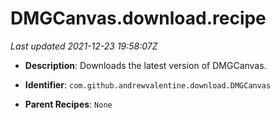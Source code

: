 # DMGCanvas.download.recipe

_Last updated 2021-12-23 19:58:07Z_

- **Description**: Downloads the latest version of DMGCanvas.

- **Identifier**: `com.github.andrewvalentine.download.DMGCanvas`

- **Parent Recipes**: `None`